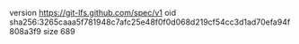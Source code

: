 version https://git-lfs.github.com/spec/v1
oid sha256:3265caaa5f781948c7afc25e48f0f0d068d219cf54cc3d1ad70efa94f808a3f9
size 689
